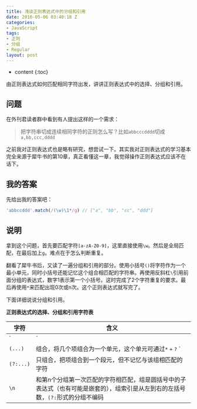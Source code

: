 ```yaml
---
title: 浅谈正则表达式中的分组和引用
date: 2016-05-06 03:40:18 Z
categories:
- JavaScript
tags:
- 正则
- 分组
- Regular
layout: post
---
```


* content
{:toc}

由正则表达式如何匹配相同字符出发，讲讲正则表达式中的选择、分组和引用。

## 问题

在外刊君读者群中看到有人提出这样的一个需求：

> 把字符串切成连续相同字符的正则怎么写？比如`abbcccdddd`切成`a,bb,ccc,dddd`

之前我对正则表达式也是略有研究，想尝试一下。其实我对正则表达式的学习基本完全来源于犀牛书的第10章，真正看懂这一章，我觉得操作正则表达式应该不在话下。





## 我的答案

先给出我的答案吧：

```js
'abbccddd'.match(/(\w)\1*/g) // ["a", "bb", "cc", "ddd"]
```

## 说明


拿到这个问题，首先要匹配字符`[a-zA-Z0-9]`，这里直接使用`\w`。然后是全局匹配，在最后加上`g`。难点在于怎么判断重复。

翻看了犀牛书后，又读了一遍分组和引用的部分。使用小括号`()`将字符作为一个最小单元，同时小括号还能记忆这个组合相匹配的字符串。再使用反斜杠`\`引用前面分组的表达式，数字1表示第一个小括号。这时完成了2个字符重复的要求。最后再使用`*`来匹配出现0次或n次。这个正则表达式就写完了。

下面详细说说分组和引用。

**正则表达式的选择、分组和引用字符表**

字符 | 含义
--- | ---
`|` | 选择，匹配的是该符号左边的子表达式或右边的子表达式
`(...)` | 组合，将几个项组合为一个单元，这个单元可通过`*` `+` `?` `|` 等符号加以修饰，**而且可以记住和这个组合相匹配的字符串以提供伺候的引用使用**
`(?:...)` | 只组合，把项组合到一个段元，但不记忆与该组相匹配的字符
`\n` | 和第n个分组第一次匹配的字符相匹配，组是圆括号中的子表达式（也有可能是嵌套的），组索引是从左到右的左括号数，`(?:`形式的分组不编码
